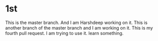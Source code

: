 # 1st
This is the  master branch. And I am Harshdeep working on it.
This is another branch of the master branch and I am working on it.
This is my fourth pull request.
I am trying to use it.
learn something.
